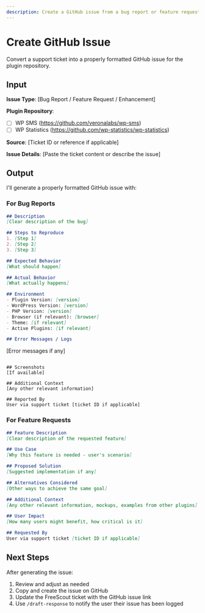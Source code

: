 ```yaml
---
description: Create a GitHub issue from a bug report or feature request
---
```


# Create GitHub Issue

Convert a support ticket into a properly formatted GitHub issue for the plugin repository.

## Input

**Issue Type**: [Bug Report / Feature Request / Enhancement]

**Plugin Repository**:
- [ ] WP SMS (https://github.com/veronalabs/wp-sms)
- [ ] WP Statistics (https://github.com/wp-statistics/wp-statistics)

**Source**: [Ticket ID or reference if applicable]

**Issue Details**:
[Paste the ticket content or describe the issue]

## Output

I'll generate a properly formatted GitHub issue with:

### For Bug Reports

```markdown
## Description
[Clear description of the bug]

## Steps to Reproduce
1. [Step 1]
2. [Step 2]
3. [Step 3]

## Expected Behavior
[What should happen]

## Actual Behavior
[What actually happens]

## Environment
- Plugin Version: [version]
- WordPress Version: [version]
- PHP Version: [version]
- Browser (if relevant): [browser]
- Theme: [if relevant]
- Active Plugins: [if relevant]

## Error Messages / Logs
```
[Error messages if any]
```

## Screenshots
[If available]

## Additional Context
[Any other relevant information]

## Reported By
User via support ticket [ticket ID if applicable]
```

### For Feature Requests

```markdown
## Feature Description
[Clear description of the requested feature]

## Use Case
[Why this feature is needed - user's scenario]

## Proposed Solution
[Suggested implementation if any]

## Alternatives Considered
[Other ways to achieve the same goal]

## Additional Context
[Any other relevant information, mockups, examples from other plugins]

## User Impact
[How many users might benefit, how critical is it]

## Requested By
User via support ticket [ticket ID if applicable]
```

## Next Steps

After generating the issue:
1. Review and adjust as needed
2. Copy and create the issue on GitHub
3. Update the FreeScout ticket with the GitHub issue link
4. Use `/draft-response` to notify the user their issue has been logged
